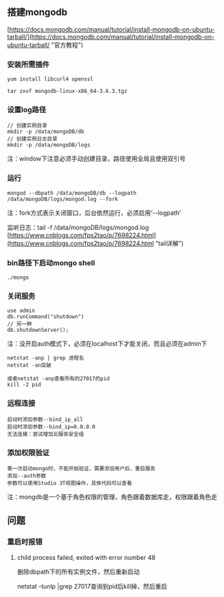 ## 搭建mongodb

[https://docs.mongodb.com/manual/tutorial/install-mongodb-on-ubuntu-tarball/](https://docs.mongodb.com/manual/tutorial/install-mongodb-on-ubuntu-tarball/ "官方教程")

### 安装所需插件

    yum install libcurl4 openssl

	tar zxvf mongodb-linux-x86_64-3.6.3.tgz

### 设置log路径

	// 创建实例目录
	mkdir -p /data/mongoDB/db
	// 创建实例日志目录
	mkdir -p /data/mongoDB/logs

注：window下注意必须手动创建目录，路径使用全局且使用双引号

### 运行

	mongod --dbpath /data/mongoDB/db --logpath /data/mongoDB/logs/mongod.log --fork
注：fork方式表示关闭窗口，后台依然运行，必须启用‘--logpath’

监听日志：tail -f /data/mongoDB/logs/mongod.log
[https://www.cnblogs.com/fps2tao/p/7698224.html](https://www.cnblogs.com/fps2tao/p/7698224.html "tail详解")

### bin路径下启动mongo shell

	./mongo

### 关闭服务
    
    use admin
    db.runCommand("shutdown")
	// 另一种
	db.shutdownServer();
注：没开启auth模式下，必须在localhost下才能关闭，而且必须在admin下

	netstat -anp | grep 进程名 
	netstat -an突破
 
	或者netstat -anp查看所有的27017的pid
	kill -2 pid

### 远程连接

	启动时添加参数--bind_ip_all
	启动时添加参数--bind_ip=0.0.0.0
	无法连接：尝试增加云服务安全组

### 添加权限验证

	第一次启动mongo时，不能开始验证，需要添加用户后，重启服务
	添加--auth参数
	参数可以使用Studio 3T视图操作，具体代码可以查看
注：mongdb是一个基于角色权限的管理，角色跟着数据库走，权限跟着角色走

## 问题

### 重启时报错

1. child process failed, exited with error number 48

	删除dbpath下的所有实例文件，然后重新启动

	netstat -tunlp |grep 27017查询到pid后kill掉，然后重启




